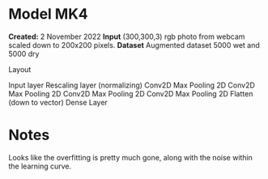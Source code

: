 # Model MK4

**Created:** 2 November 2022
**Input** (300,300,3) rgb photo from webcam scaled down to 200x200 pixels.
**Dataset** Augmented dataset 5000 wet and 5000 dry

 Layout

Input layer
Rescaling layer (normalizing)
Conv2D
Max Pooling 2D 
Conv2D
Max Pooling 2D
Conv2D
Max Pooling 2D
Conv2D
Max Pooling 2D
Flatten (down to vector)
Dense Layer

# Notes

Looks like the overfitting is pretty much gone, along with the noise within the learning curve.